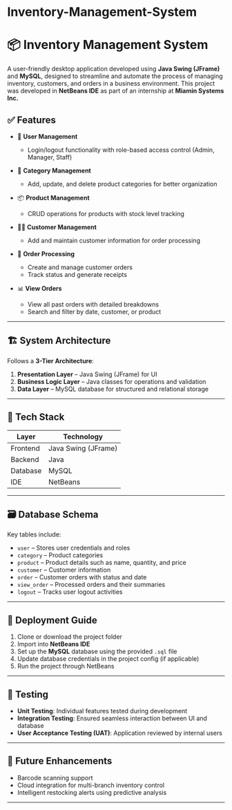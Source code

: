 # Inventory-Management-System
 # 📦 Inventory Management System

A user-friendly desktop application developed using **Java Swing (JFrame)** and **MySQL**, designed to streamline and automate the process of managing inventory, customers, and orders in a business environment. This project was developed in **NetBeans IDE** as part of an internship at **Miamin Systems Inc.**

## ✅ Features

- 🔐 **User Management**
  - Login/logout functionality with role-based access control (Admin, Manager, Staff)

- 🧾 **Category Management**
  - Add, update, and delete product categories for better organization

- 📦 **Product Management**
  - CRUD operations for products with stock level tracking

- 🧑‍💼 **Customer Management**
  - Add and maintain customer information for order processing

- 🛒 **Order Processing**
  - Create and manage customer orders
  - Track status and generate receipts

- 📊 **View Orders**
  - View all past orders with detailed breakdowns
  - Search and filter by date, customer, or product

---

## 🏗️ System Architecture

Follows a **3-Tier Architecture**:
1. **Presentation Layer** – Java Swing (JFrame) for UI
2. **Business Logic Layer** – Java classes for operations and validation
3. **Data Layer** – MySQL database for structured and relational storage

---

## 🧰 Tech Stack

| Layer               | Technology       |
|--------------------|------------------|
| Frontend           | Java Swing (JFrame) |
| Backend            | Java              |
| Database           | MySQL             |
| IDE                | NetBeans          |

---

## 🗃️ Database Schema

Key tables include:

- `user` – Stores user credentials and roles  
- `category` – Product categories  
- `product` – Product details such as name, quantity, and price  
- `customer` – Customer information  
- `order` – Customer orders with status and date  
- `view_order` – Processed orders and their summaries  
- `logout` – Tracks user logout activities

---

## 🚀 Deployment Guide

1. Clone or download the project folder
2. Import into **NetBeans IDE**
3. Set up the **MySQL** database using the provided `.sql` file
4. Update database credentials in the project config (if applicable)
5. Run the project through NetBeans

---

## 🧪 Testing

- **Unit Testing**: Individual features tested during development
- **Integration Testing**: Ensured seamless interaction between UI and database
- **User Acceptance Testing (UAT)**: Application reviewed by internal users

---

## 🌟 Future Enhancements

- Barcode scanning support  
- Cloud integration for multi-branch inventory control  
- Intelligent restocking alerts using predictive analysis

---


